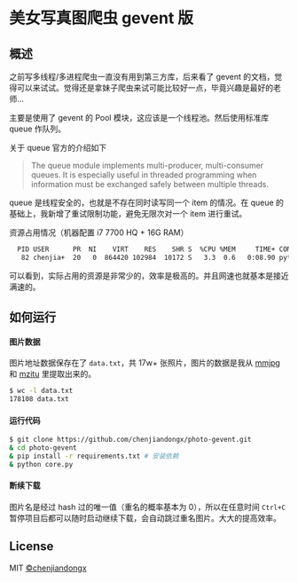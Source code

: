 # 美女写真图爬虫 gevent 版

## 概述

之前写多线程/多进程爬虫一直没有用到第三方库，后来看了 gevent 的文档，觉得可以来试试。觉得还是拿妹子爬虫来试可能比较好一点，毕竟兴趣是最好的老师...

主要是使用了 gevent 的 Pool 模块，这应该是一个线程池。然后使用标准库 queue 作队列。

关于 queue 官方的介绍如下
> The queue module implements multi-producer, multi-consumer queues. It is especially useful in threaded programming when information must be exchanged safely between multiple threads.

queue 是线程安全的，也就是不存在同时读写同一个 item 的情况。在 queue 的基础上，我新增了重试限制功能，避免无限次对一个 item 进行重试。

资源占用情况（机器配置 i7 7700 HQ + 16G RAM）

```bash
  PID USER      PR  NI    VIRT    RES    SHR S  %CPU %MEM     TIME+ COMMAND
   82 chenjia+  20   0  864420 102984  10172 S   3.3  0.6   0:08.90 python
```

可以看到，实际占用的资源是非常少的，效率是极高的。并且网速也就基本是接近满速的。

## 如何运行

#### 图片数据
图片地址数据保存在了 `data.txt`，共 17w+ 张照片，图片的数据是我从 [mmjpg](https://github.com/chenjiandongx/mmjpg) 和 [mzitu](https://github.com/chenjiandongx/mzitu) 里提取出来的。
```bash
$ wc -l data.txt
178108 data.txt
```

#### 运行代码
```bash
$ git clone https://github.com/chenjiandongx/photo-gevent.git 
& cd photo-gevent
& pip install -r requirements.txt # 安装依赖
& python core.py
```

#### 断续下载
图片名是经过 hash 过的唯一值（重名的概率基本为 0），所以在任意时间 `Ctrl+C` 暂停项目后都可以随时启动继续下载，会自动跳过重名图片。大大的提高效率。 


## License

MIT [©chenjiandongx](https://github.com/chenjiandongx)
